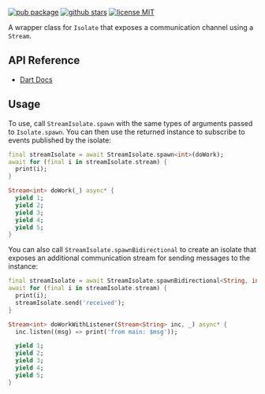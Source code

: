 [![pub package](https://img.shields.io/pub/v/stream_isolate.svg)](https://pub.dartlang.org/packages/stream_isolate)
[![github stars](https://img.shields.io/github/stars/abion47/stream_isolate.svg?style=flat&logo=github&colorB=deeppink&label=stars)](https://github.com/abion47/stream_isolate)
[![license MIT](https://img.shields.io/badge/license-MIT-purple.svg)](https://opensource.org/licenses/MIT)

A wrapper class for `Isolate` that exposes a communication channel using a `Stream`.

## API Reference

 - [Dart Docs](https://pub.dev/documentation/stream_isolate/latest/stream_isolate/stream_isolate-library.html)

## Usage

To use, call `StreamIsolate.spawn` with the same types of arguments passed to `Isolate.spawn`. You can then use the returned instance to subscribe to events published by the isolate:

```dart
final streamIsolate = await StreamIsolate.spawn<int>(doWork);
await for (final i in streamIsolate.stream) {
  print(i);
}
```

```dart
Stream<int> doWork(_) async* {
  yield 1;
  yield 2;
  yield 3;
  yield 4;
  yield 5;
}
```

You can also call `StreamIsolate.spawnBidirectional` to create an isolate that exposes an additional communication stream for sending messages to the instance:

```dart
final streamIsolate = await StreamIsolate.spawnBidirectional<String, int>(doWork);
await for (final i in streamIsolate.stream) {
  print(i);
  streamIsolate.send('received');
}
```

```dart
Stream<int> doWorkWithListener(Stream<String> inc, _) async* {
  inc.listen((msg) => print('from main: $msg'));

  yield 1;
  yield 2;
  yield 3;
  yield 4;
  yield 5;
}
```
